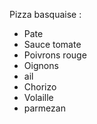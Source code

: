 Pizza basquaise :

- Pate
- Sauce tomate
- Poivrons rouge
- Oignons 
- ail
- Chorizo
- Volaille
- parmezan
